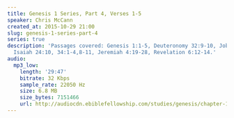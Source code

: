 ```yaml
---
title: Genesis 1 Series, Part 4, Verses 1-5
speaker: Chris McCann
created_at: 2015-10-29 21:00
slug: genesis-1-series-part-4
series: true
description: 'Passages covered: Genesis 1:1-5, Deuteronomy 32:9-10, Job 6:18, 26:7,
  Isaiah 24:10, 34:1-4,8-11, Jeremiah 4:19-28, Revelation 6:12-14.'
audio:
  mp3_low:
    length: '29:47'
    bitrate: 32 Kbps
    sample_rate: 22050 Hz
    size: 6.8 MB
    size_bytes: 7151466
    url: http://audiocdn.ebiblefellowship.com/studies/genesis/chapter-1/2015.10.29_McCann_-_Genesis_1_Series_Part_4.mp3
---
```

